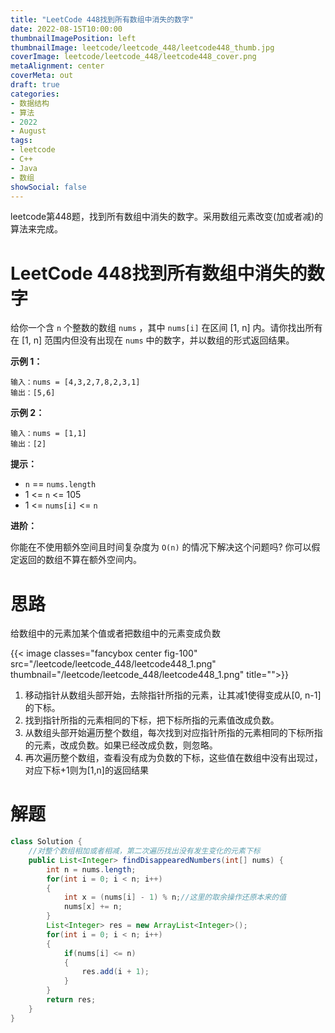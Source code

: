 ```yaml
---
title: "LeetCode 448找到所有数组中消失的数字"
date: 2022-08-15T10:00:00
thumbnailImagePosition: left
thumbnailImage: leetcode/leetcode_448/leetcode448_thumb.jpg
coverImage: leetcode/leetcode_448/leetcode448_cover.png
metaAlignment: center
coverMeta: out
draft: true
categories:
- 数据结构
- 算法
- 2022
- August 
tags:
- leetcode
- C++
- Java
- 数组
showSocial: false
---
```


leetcode第448题，找到所有数组中消失的数字。采用数组元素改变(加或者减)的算法来完成。

<!--more-->
# LeetCode 448找到所有数组中消失的数字

给你一个含 `n` 个整数的数组 `nums` ，其中 `nums[i]` 在区间 [1, n] 内。请你找出所有在 [1, n] 范围内但没有出现在 `nums` 中的数字，并以数组的形式返回结果。

 

**示例 1：**

```
输入：nums = [4,3,2,7,8,2,3,1]
输出：[5,6]
```

**示例 2：**

```
输入：nums = [1,1]
输出：[2]
```



**提示：**

- `n` == `nums.length`
- 1 <= `n` <= 105
- 1 <= `nums[i]` <= `n`

**进阶：**

你能在不使用额外空间且时间复杂度为 `O(n)` 的情况下解决这个问题吗? 你可以假定返回的数组不算在额外空间内。



# 思路

给数组中的元素加某个值或者把数组中的元素变成负数

{{< image classes="fancybox center fig-100" src="/leetcode/leetcode_448/leetcode448_1.png" thumbnail="/leetcode/leetcode_448/leetcode448_1.png" title="">}}

1. 移动指针从数组头部开始，去除指针所指的元素，让其减1使得变成从[0, n-1]的下标。
2. 找到指针所指的元素相同的下标，把下标所指的元素值改成负数。
3. 从数组头部开始遍历整个数组，每次找到对应指针所指的元素相同的下标所指的元素，改成负数。如果已经改成负数，则忽略。
4. 再次遍历整个数组，查看没有成为负数的下标，这些值在数组中没有出现过，对应下标+1则为[1,n]的返回结果



# 解题

```java
class Solution {
    //对整个数组相加或者相减，第二次遍历找出没有发生变化的元素下标
    public List<Integer> findDisappearedNumbers(int[] nums) {
        int n = nums.length;
        for(int i = 0; i < n; i++)
        {
            int x = (nums[i] - 1) % n;//这里的取余操作还原本来的值
            nums[x] += n;
        }
        List<Integer> res = new ArrayList<Integer>();
        for(int i = 0; i < n; i++)
        {
            if(nums[i] <= n)
            {
                res.add(i + 1);
            }
        }
        return res;
    }
}
```

